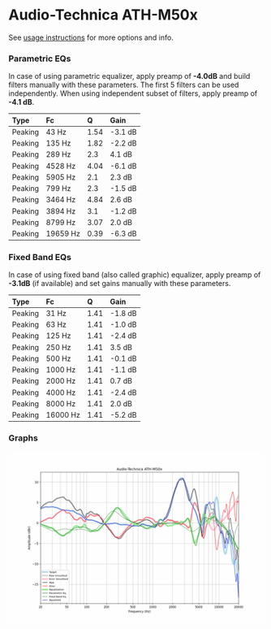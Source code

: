 # Audio-Technica ATH-M50x
See [usage instructions](https://github.com/jaakkopasanen/AutoEq#usage) for more options and info.

### Parametric EQs
In case of using parametric equalizer, apply preamp of **-4.0dB** and build filters manually
with these parameters. The first 5 filters can be used independently.
When using independent subset of filters, apply preamp of **-4.1 dB**.

| Type    | Fc       |    Q | Gain    |
|:--------|:---------|:-----|:--------|
| Peaking | 43 Hz    | 1.54 | -3.1 dB |
| Peaking | 135 Hz   | 1.82 | -2.2 dB |
| Peaking | 289 Hz   | 2.3  | 4.1 dB  |
| Peaking | 4528 Hz  | 4.04 | -6.1 dB |
| Peaking | 5905 Hz  | 2.1  | 2.3 dB  |
| Peaking | 799 Hz   | 2.3  | -1.5 dB |
| Peaking | 3464 Hz  | 4.84 | 2.6 dB  |
| Peaking | 3894 Hz  | 3.1  | -1.2 dB |
| Peaking | 8799 Hz  | 3.07 | 2.0 dB  |
| Peaking | 19659 Hz | 0.39 | -6.3 dB |

### Fixed Band EQs
In case of using fixed band (also called graphic) equalizer, apply preamp of **-3.1dB**
(if available) and set gains manually with these parameters.

| Type    | Fc       |    Q | Gain    |
|:--------|:---------|:-----|:--------|
| Peaking | 31 Hz    | 1.41 | -1.8 dB |
| Peaking | 63 Hz    | 1.41 | -1.0 dB |
| Peaking | 125 Hz   | 1.41 | -2.4 dB |
| Peaking | 250 Hz   | 1.41 | 3.5 dB  |
| Peaking | 500 Hz   | 1.41 | -0.1 dB |
| Peaking | 1000 Hz  | 1.41 | -1.1 dB |
| Peaking | 2000 Hz  | 1.41 | 0.7 dB  |
| Peaking | 4000 Hz  | 1.41 | -2.4 dB |
| Peaking | 8000 Hz  | 1.41 | 2.0 dB  |
| Peaking | 16000 Hz | 1.41 | -5.2 dB |

### Graphs
![](./Audio-Technica%20ATH-M50x.png)